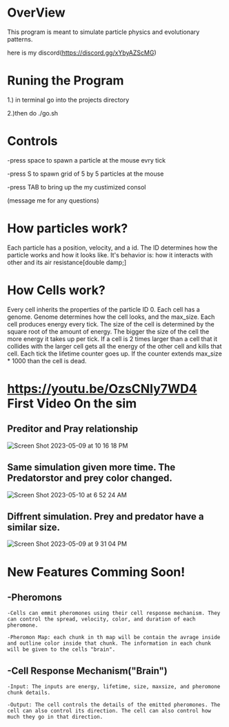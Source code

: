 # OverView

This program is meant to simulate particle physics and evolutionary patterns.

here is my discord(https://discord.gg/xYbyAZScMG)

# Runing the Program

1.) in terminal go into the projects directory

2.)then do ./go.sh

# Controls 

-press space to spawn a particle at the mouse evry tick

-press S to spawn grid of 5 by 5 particles at the mouse

-press TAB to bring up the my custimized consol

(message me for any questions)

# How particles work?

Each particle has a position, velocity, and a id. The ID determines how the particle works and how it looks like. It's behavior is: how it interacts with other and its air resistance[double damp;]

# How Cells work?

Every cell inherits the properties of the particle ID 0. Each cell has a genome. Genome determines how the cell looks, and the max_size. Each cell produces energy every tick. The size of the cell is determined by the square root of the amount of energy. The bigger the size of the cell the more energy it takes up per tick. If a cell is 2 times larger than a cell that it collides with the larger cell gets all the energy of the other cell and kills that cell. Each tick the lifetime counter goes up. If the counter extends max_size * 1000 than the cell is dead.

# https://youtu.be/OzsCNIy7WD4 First Video On the sim

## Preditor and Pray relationship
![Screen Shot 2023-05-09 at 10 16 18 PM](https://github.com/Baanista/SpaceParticleSimulator/assets/110647786/23422e2a-e7e0-42c8-a01e-0433ee5a1a63)
## Same simulation given more time. The Predatorstor and prey color changed.
![Screen Shot 2023-05-10 at 6 52 24 AM](https://github.com/Baanista/SpaceParticleSimulator/assets/110647786/a18849b3-c5e4-4f66-bee4-310d947a0972)
## Diffrent simulation. Prey and predator have a similar size.
![Screen Shot 2023-05-09 at 9 31 04 PM](https://github.com/Baanista/SpaceParticleSimulator/assets/110647786/d3b98d3a-6b12-4297-909f-52a8d021af63)

# New Features Comming Soon!

## -Pheromons

    -Cells can emmit pheromones using their cell response mechanism. They can control the spread, velocity, color, and duration of each pheromone.

    -Pheromon Map: each chunk in th map will be contain the avrage inside and outline color inside that chunk. The information in each chunk will be given to the cells "brain".

## -Cell Response Mechanism("Brain")

	-Input: The inputs are energy, lifetime, size, maxsize, and pheromone chunk details.
	
	-Output: The cell controls the details of the emitted pheromones. The cell can also control its direction. The cell can also control how much they go in that direction.







